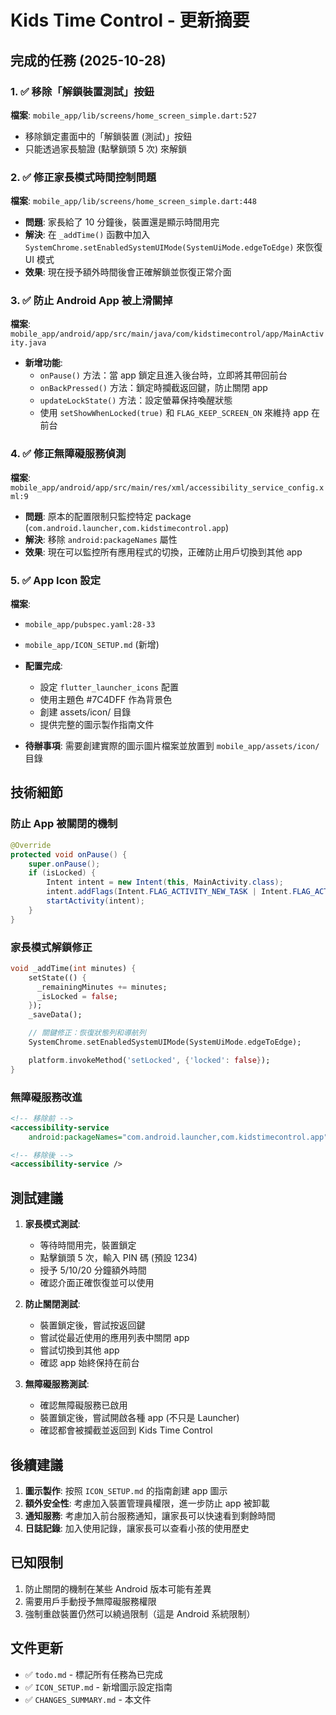 # Kids Time Control - 更新摘要

## 完成的任務 (2025-10-28)

### 1. ✅ 移除「解鎖裝置測試」按鈕
**檔案**: `mobile_app/lib/screens/home_screen_simple.dart:527`
- 移除鎖定畫面中的「解鎖裝置 (測試)」按鈕
- 只能透過家長驗證 (點擊鎖頭 5 次) 來解鎖

### 2. ✅ 修正家長模式時間控制問題
**檔案**: `mobile_app/lib/screens/home_screen_simple.dart:448`
- **問題**: 家長給了 10 分鐘後，裝置還是顯示時間用完
- **解決**: 在 `_addTime()` 函數中加入 `SystemChrome.setEnabledSystemUIMode(SystemUiMode.edgeToEdge)` 來恢復 UI 模式
- **效果**: 現在授予額外時間後會正確解鎖並恢復正常介面

### 3. ✅ 防止 Android App 被上滑關掉
**檔案**: `mobile_app/android/app/src/main/java/com/kidstimecontrol/app/MainActivity.java`
- **新增功能**:
  - `onPause()` 方法：當 app 鎖定且進入後台時，立即將其帶回前台
  - `onBackPressed()` 方法：鎖定時攔截返回鍵，防止關閉 app
  - `updateLockState()` 方法：設定螢幕保持喚醒狀態
  - 使用 `setShowWhenLocked(true)` 和 `FLAG_KEEP_SCREEN_ON` 來維持 app 在前台

### 4. ✅ 修正無障礙服務偵測
**檔案**: `mobile_app/android/app/src/main/res/xml/accessibility_service_config.xml:9`
- **問題**: 原本的配置限制只監控特定 package (`com.android.launcher,com.kidstimecontrol.app`)
- **解決**: 移除 `android:packageNames` 屬性
- **效果**: 現在可以監控所有應用程式的切換，正確防止用戶切換到其他 app

### 5. ✅ App Icon 設定
**檔案**:
- `mobile_app/pubspec.yaml:28-33`
- `mobile_app/ICON_SETUP.md` (新增)

- **配置完成**:
  - 設定 `flutter_launcher_icons` 配置
  - 使用主題色 #7C4DFF 作為背景色
  - 創建 assets/icon/ 目錄
  - 提供完整的圖示製作指南文件

- **待辦事項**: 需要創建實際的圖示圖片檔案並放置到 `mobile_app/assets/icon/` 目錄

## 技術細節

### 防止 App 被關閉的機制
```java
@Override
protected void onPause() {
    super.onPause();
    if (isLocked) {
        Intent intent = new Intent(this, MainActivity.class);
        intent.addFlags(Intent.FLAG_ACTIVITY_NEW_TASK | Intent.FLAG_ACTIVITY_REORDER_TO_FRONT);
        startActivity(intent);
    }
}
```

### 家長模式解鎖修正
```dart
void _addTime(int minutes) {
    setState(() {
      _remainingMinutes += minutes;
      _isLocked = false;
    });
    _saveData();

    // 關鍵修正：恢復狀態列和導航列
    SystemChrome.setEnabledSystemUIMode(SystemUiMode.edgeToEdge);

    platform.invokeMethod('setLocked', {'locked': false});
}
```

### 無障礙服務改進
```xml
<!-- 移除前 -->
<accessibility-service
    android:packageNames="com.android.launcher,com.kidstimecontrol.app" />

<!-- 移除後 -->
<accessibility-service />
```

## 測試建議

1. **家長模式測試**:
   - 等待時間用完，裝置鎖定
   - 點擊鎖頭 5 次，輸入 PIN 碼 (預設 1234)
   - 授予 5/10/20 分鐘額外時間
   - 確認介面正確恢復並可以使用

2. **防止關閉測試**:
   - 裝置鎖定後，嘗試按返回鍵
   - 嘗試從最近使用的應用列表中關閉 app
   - 嘗試切換到其他 app
   - 確認 app 始終保持在前台

3. **無障礙服務測試**:
   - 確認無障礙服務已啟用
   - 裝置鎖定後，嘗試開啟各種 app (不只是 Launcher)
   - 確認都會被攔截並返回到 Kids Time Control

## 後續建議

1. **圖示製作**: 按照 `ICON_SETUP.md` 的指南創建 app 圖示
2. **額外安全性**: 考慮加入裝置管理員權限，進一步防止 app 被卸載
3. **通知服務**: 考慮加入前台服務通知，讓家長可以快速看到剩餘時間
4. **日誌記錄**: 加入使用記錄，讓家長可以查看小孩的使用歷史

## 已知限制

1. 防止關閉的機制在某些 Android 版本可能有差異
2. 需要用戶手動授予無障礙服務權限
3. 強制重啟裝置仍然可以繞過限制（這是 Android 系統限制）

## 文件更新

- ✅ `todo.md` - 標記所有任務為已完成
- ✅ `ICON_SETUP.md` - 新增圖示設定指南
- ✅ `CHANGES_SUMMARY.md` - 本文件
